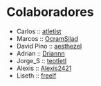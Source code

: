 # Colaboradores
- Carlos :: [atletist](https://github.com/atletist)
- Marcos :: [OcramSilad](https://github.com/OcramSilad)
- David Pino :: [aesthezel](https://github.com/aesthezel)
- Adrian :: [Driannn](https://github.com/Driannn)
- Jorge_S :: [teotletl](https://github.com/Yotecatl)
- Alexis :: [Alexis2421](https://github.com/Alexis2421)
- Liseth :: [freelf](https://github.com/free1f)
